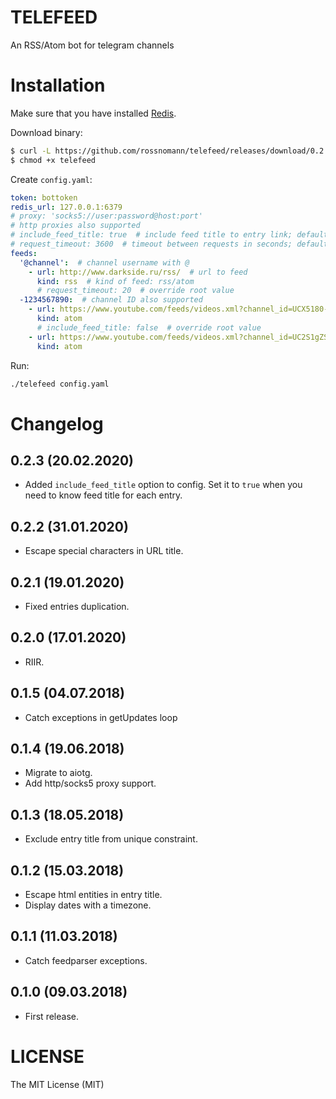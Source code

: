 # TELEFEED

An RSS/Atom bot for telegram channels

# Installation

Make sure that you have installed [Redis](https://redis.io/).

Download binary:

```sh
$ curl -L https://github.com/rossnomann/telefeed/releases/download/0.2.3/telefeed-0.2.3_x86_64-linux-gnu --output telefeed
$ chmod +x telefeed
```

Create `config.yaml`:

```yaml
token: bottoken
redis_url: 127.0.0.1:6379
# proxy: 'socks5://user:password@host:port'
# http proxies also supported
# include_feed_title: true  # include feed title to entry link; defaults to false
# request_timeout: 3600  # timeout between requests in seconds; defaults to 1200 (20 minutes)
feeds:
  '@channel':  # channel username with @
    - url: http://www.darkside.ru/rss/  # url to feed
      kind: rss  # kind of feed: rss/atom
      # request_timeout: 20  # override root value
  -1234567890:  # channel ID also supported
    - url: https://www.youtube.com/feeds/videos.xml?channel_id=UCX5180-7TnjjHlHaVDdqnmA
      kind: atom
      # include_feed_title: false  # override root value
    - url: https://www.youtube.com/feeds/videos.xml?channel_id=UC2S1gZS9e8jb3Mx1Ce6YH5g
      kind: atom
```

Run:
```sh
./telefeed config.yaml
```

# Changelog

## 0.2.3 (20.02.2020)

- Added `include_feed_title` option to config.
  Set it to `true` when you need to know feed title for each entry.

## 0.2.2 (31.01.2020)

- Escape special characters in URL title.

## 0.2.1 (19.01.2020)

- Fixed entries duplication.

## 0.2.0 (17.01.2020)

- RIIR.

## 0.1.5 (04.07.2018)

- Catch exceptions in getUpdates loop

## 0.1.4 (19.06.2018)

- Migrate to aiotg.
- Add http/socks5 proxy support.

## 0.1.3 (18.05.2018)

- Exclude entry title from unique constraint.

## 0.1.2 (15.03.2018)

- Escape html entities in entry title.
- Display dates with a timezone.

## 0.1.1 (11.03.2018)

- Catch feedparser exceptions.

## 0.1.0 (09.03.2018)

- First release.

# LICENSE

The MIT License (MIT)
